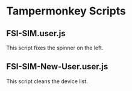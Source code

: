 # Tampermonkey Scripts

## FSI-SIM.user.js

This script fixes the spinner on the left.

## FSI-SIM-New-User.user.js

This script cleans the device list.
